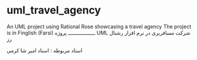 # uml_travel_agency
An UML project using Rational Rose showcasing a travel agency
The project is in Finglish (Farsi)
ــــــــــــــــــ
پروژه UML شرکت مسافربری در نرم افزار رشنال رز 

استاد مربوطه : استاد امیر شا کرمی 
